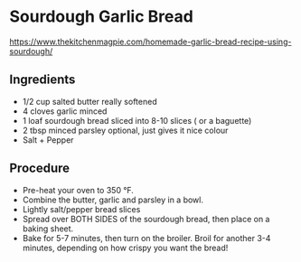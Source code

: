 # Sourdough Garlic Bread
https://www.thekitchenmagpie.com/homemade-garlic-bread-recipe-using-sourdough/

## Ingredients
* 1/2 cup salted butter really softened
* 4 cloves garlic minced
* 1 loaf sourdough bread sliced into 8-10 slices ( or a baguette)
* 2 tbsp minced parsley optional, just gives it nice colour
* Salt + Pepper

## Procedure
* Pre-heat your oven to 350 °F.
* Combine the butter, garlic and parsley in a bowl.
* Lightly salt/pepper bread slices
* Spread over BOTH SIDES of the sourdough bread, then place on a baking sheet.
* Bake for 5-7 minutes, then turn on the broiler. Broil for another 3-4 minutes, depending on how crispy you want the bread!
